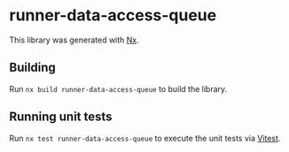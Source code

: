 # runner-data-access-queue

This library was generated with [Nx](https://nx.dev).

## Building

Run `nx build runner-data-access-queue` to build the library.

## Running unit tests

Run `nx test runner-data-access-queue` to execute the unit tests via [Vitest](https://vitest.dev/).
